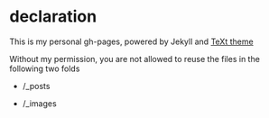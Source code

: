 # declaration

This is my personal gh-pages, powered by Jekyll and [TeXt theme](https://github.com/kitian616/jekyll-TeXt-theme)

Without my permission, you are not allowed to reuse the files in the following two folds  

* /_posts

* /_images



